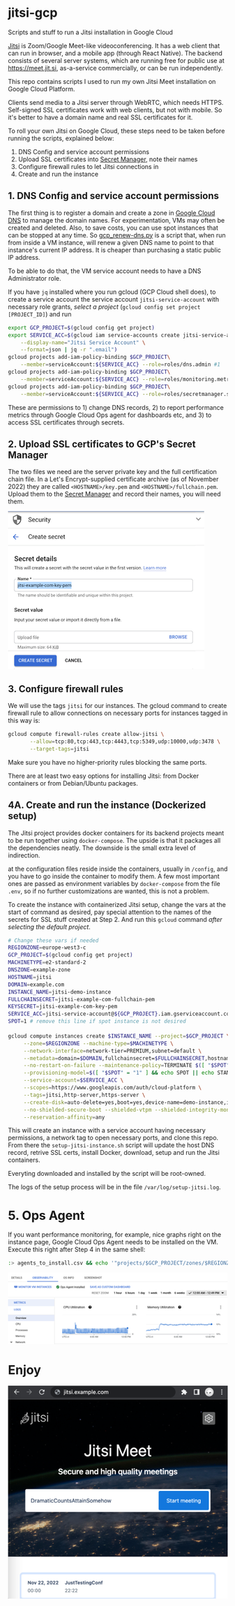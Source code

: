# jitsi-gcp
Scripts and stuff to run a Jitsi installation in Google Cloud

[Jitsi](https://github.com/jitsi/) is Zoom/Google Meet-like videoconferencing.
It has a web client that can run in browser, and a mobile app (through React
Native). The backend consists of several server systems, which are running
free for public use at https://meet.jit.si, as-a-service commercially, or can
be run independently.

This repo contains scripts I used to run my own Jitsi Meet installation on
Google Cloud Platform.

Clients send media to a Jitsi server through WebRTC, which needs HTTPS.
Self-signed SSL certificates work with web clients, but not with mobile. So
it's better to have a domain name and real SSL certificates for it. 

To roll your own Jitsi on Google Cloud, these steps need to be taken before
running the scripts, explained below:

1. DNS Config and service account permissions
2. Upload SSL certificates into [Secret Manager](https://console.cloud.google.com/security/secret-manager), note their names
3. Configure firewall rules to let Jitsi connections in
4. Create and run the instance

## 1. DNS Config and service account permissions

The first thing is to register a domain and create a zone in [Google Cloud
DNS](https://console.cloud.google.com/net-services/dns/zones) to manage the
domain names. For experimentation, VMs may often be created and deleted.
Also, to save costs, you can use spot instances that can be stopped at any
time. So [gcp_renew-dns.py](./gcp_renew-dns.py) is a script that, when run
from inside a VM instance, will renew a given DNS name to point to that
instance's current IP address. It is cheaper than purchasing a static public
IP address. 

To be able to do that, the VM service account needs to have a DNS Administrator role. 

If you have `jq` installed where you run gcloud (GCP Cloud shell does), to
create a service account the service account `jitsi-service-account` with
necessary role grants, _select a project_ (`gcloud config set project
[PROJECT_ID]`) and run 

```bash
export GCP_PROJECT=$(gcloud config get project)
export SERVICE_ACC=$(gcloud iam service-accounts create jitsi-service-account \
    --display-name="Jitsi Service Account" \
    --format=json | jq -r ".email")
gcloud projects add-iam-policy-binding $GCP_PROJECT\
    --member=serviceAccount:${SERVICE_ACC} --role=roles/dns.admin #1
gcloud projects add-iam-policy-binding $GCP_PROJECT\
    --member=serviceAccount:${SERVICE_ACC} --role=roles/monitoring.metricWriter #2
gcloud projects add-iam-policy-binding $GCP_PROJECT\
    --member=serviceAccount:${SERVICE_ACC} --role=roles/secretmanager.secretAccessor #3
```

These are permissions to 1) change DNS records, 2) to report performance
metrics through Google Cloud Ops agent for dashboards etc, and 3) to access
SSL certificates through secrets.


## 2. Upload SSL certificates to GCP's Secret Manager

The two files we need are the server private key and the full certification
chain file. In a Let's Encrypt-supplied certificate archive (as of November
2022) they are called `<HOSTNAME>/key.pem` and `<HOSTNAME>/fullchain.pem`.
Upload them to the [Secret Manager](https://console.cloud.google.com/security/secret-manager) and 
record their names, you will need them.

![Secret Manager](./pics/secret-manager.png)


## 3. Configure firewall rules

We will use the tags `jitsi` for our instances. The gcloud command to create
firewall rule to allow connections on necessary ports for instances tagged 
in this way is:

```bash
gcloud compute firewall-rules create allow-jitsi \
       --allow=tcp:80,tcp:443,tcp:4443,tcp:5349,udp:10000,udp:3478 \
       --target-tags=jitsi
```

Make sure you have no higher-priority rules blocking the same ports.

There are at least two easy options for installing Jitsi: from Docker
containers or from Debian/Ubuntu packages.


## 4A. Create and run the instance (Dockerized setup)

The Jitsi project provides docker containers for its backend projects meant to
be run together using `docker-compose`. The upside is that it packages all
the dependencies neatly. The downside is the small extra level of indirection.

at the configuration files
reside inside the containers, usually in `/config`, and you have to go inside
the container to modify them. A few most important ones are passed as
environment variables by `docker-compose` from the file `.env`, so if no
further customizations are wanted, this is not a problem.

To create the instance with containerized Jitsi setup, change the vars at the
start of command as desired, pay special attention to the names of the
secrets for SSL stuff created at Step 2. And run this `gcloud` command 
_after selecting the default project_.

```bash
# Change these vars if needed 
REGIONZONE=europe-west3-c
GCP_PROJECT=$(gcloud config get project)
MACHINETYPE=e2-standard-2
DNSZONE=example-zone
HOSTNAME=jitsi
DOMAIN=example.com
INSTANCE_NAME=jitsi-demo-instance
FULLCHAINSECRET=jitsi-example-com-fullchain-pem
KEYSECRET=jitsi-example-com-key-pem
SERVICE_ACC=jitsi-service-account@${GCP_PROJECT}.iam.gserviceaccount.com
SPOT=1 # remove this line if spot instance is not desired

gcloud compute instances create $INSTANCE_NAME --project=$GCP_PROJECT \
     --zone=$REGIONZONE --machine-type=$MACHINETYPE \
     --network-interface=network-tier=PREMIUM,subnet=default \
     --metadata=domain=$DOMAIN,fullchainsecret=$FULLCHAINSECRET,hostname=$HOSTNAME,keysecret=$KEYSECRET,zone=$DNSZONE,startup-script=\#\!/bin/bash$'\n'sudo\ apt-get\ update$'\n'sudo\ apt-get\ install\ -y\ git$'\n'git\ clone\ https://github.com/saaska/jitsi-gcp\ /tmp/jitsi-gcp$'\n'cd\ /tmp/jitsi-gcp$'\n'bash\ ./setup-jitsi-instance.sh \
     --no-restart-on-failure --maintenance-policy=TERMINATE $([ "$SPOT" = "1" ] && echo --preemptible || echo "") \
     --provisioning-model=$([ "$SPOT" = "1" ] && echo SPOT || echo STANDARD) --instance-termination-action=STOP \
     --service-account=$SERVICE_ACC \
     --scopes=https://www.googleapis.com/auth/cloud-platform \
     --tags=jitsi,http-server,https-server \
     --create-disk=auto-delete=yes,boot=yes,device-name=demo-instance,image-project=debian-cloud,image-family=debian-11,mode=rw,size=10,type=projects/jitsi-demos/zones/$REGIONZONE/diskTypes/pd-balanced \
     --no-shielded-secure-boot --shielded-vtpm --shielded-integrity-monitoring \
     --reservation-affinity=any
```

This will create an instance with a service account having necessary
permissions, a network tag to open necessary ports, and clone this repo.
From there the `setup-jitsi-instance.sh` script will update the host DNS
record, retrive SSL certs, install Docker, download, setup and run the Jitsi
containers.

Everyting downloaded and installed by the script will be root-owned.

The logs of the setup process will be in the file `/var/log/setup-jitsi.log`.


# 5. Ops Agent

If you want performance monitoring, for example, nice graphs right on the instance
page, Google Cloud Ops Agent needs to be installed on the VM. 
Execute this right after Step 4 in the same shell:

```bash
:> agents_to_install.csv && echo '"projects/$GCP_PROJECT/zones/$REGIONZONE/instances/$INSTANCE_NAME","[{""type"":""ops-agent""}]"' >> agents_to_install.csv && curl -sSO https://dl.google.com/cloudagents/mass-provision-google-cloud-ops-agents.py && python3 mass-provision-google-cloud-ops-agents.py --file agents_to_install.csv
```

![Compute > Instances > Instance details > Observability](./pics/instance-observability.png)

# Enjoy
![Your very own Jitsi Meet](./pics/your-own-jitsi-meet.png)


